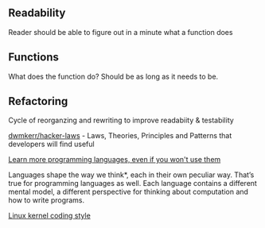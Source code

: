 ## Readability

Reader should be able to figure out in a minute what a function does

## Functions

What does the function do?  Should be as long as it needs to be.

## Refactoring

Cycle of reorganzing and rewriting to improve readabiity & testability

[dwmkerr/hacker-laws](https://github.com/dwmkerr/hacker-laws) - Laws, Theories, Principles and Patterns that developers will find useful

[Learn more programming languages, even if you won't use them](https://thorstenball.com/blog/2019/04/09/learn-more-programming-languages/)

Languages shape the way we think*, each in their own peculiar way. That’s true for programming languages as well. Each language contains a different mental model, a different perspective for thinking about computation and how to write programs.

[Linux kernel coding style](https://www.kernel.org/doc/Documentation/process/coding-style.rst)


